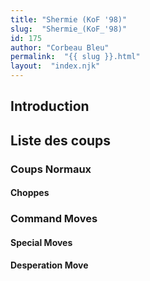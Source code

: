 ```yaml
---
title: "Shermie (KoF '98)"
slug:  "Shermie_(KoF_'98)"
id: 175
author: "Corbeau Bleu"
permalink:  "{{ slug }}.html"
layout:  "index.njk"
---
```


## Introduction

## Liste des coups

### Coups Normaux

#### Choppes

### Command Moves

#### Special Moves

#### Desperation Move
